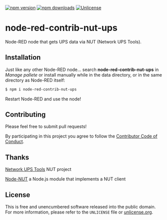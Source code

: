 [![npm version](https://img.shields.io/npm/v/node-red-contrib-nut-ups.svg?style=flat)](https://www.npmjs.org/package/node-red-contrib-nut-ups)
[![npm downloads](https://img.shields.io/npm/dm/node-red-contrib-nut-ups.svg?style=flat)](https://www.npmjs.org/package/node-red-contrib-nut-ups)
[![Unlicense](https://img.shields.io/badge/un-license-green.svg?style=flat)](http://unlicense.org)

# node-red-contrib-nut-ups

Node-RED node that gets UPS data via NUT (Network UPS Tools).

## Installation

Just like any other Node-RED node... search **node-red-contrib-nut-ups** in *Manage pallete* or install manually while in the data directory, or in the same directory as Node-RED itself:

```bash
$ npm i node-red-contrib-nut-ups
```

Restart Node-RED and use the node!

## Contributing

Please feel free to submit pull requests!

By participating in this project you agree to follow the [Contributor Code of Conduct](http://contributor-covenant.org/version/1/4/).

## Thanks

[Network UPS Tools](https://networkupstools.org) NUT project

[Node-NUT](https://github.com/skarcha/node-nut) a Node.js module that implements a NUT client

## License

This is free and unencumbered software released into the public domain.  
For more information, please refer to the `UNLICENSE` file or [unlicense.org](http://unlicense.org).
